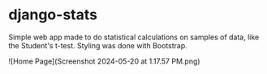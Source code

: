 # django-stats

Simple web app made to do statistical calculations on samples of data, like the Student's t-test. Styling was done with Bootstrap.

![Home Page](Screenshot 2024-05-20 at 1.17.57 PM.png)
